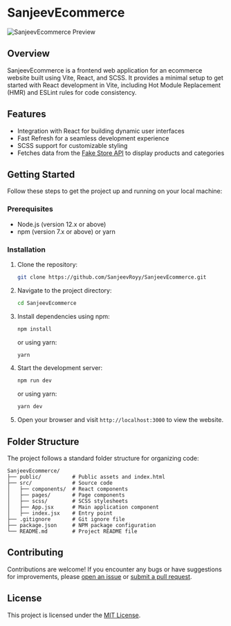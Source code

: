 # SanjeevEcommerce

![SanjeevEcommerce Preview](./preview.png)

## Overview

SanjeevEcommerce is a frontend web application for an ecommerce website built using Vite, React, and SCSS. It provides a minimal setup to get started with React development in Vite, including Hot Module Replacement (HMR) and ESLint rules for code consistency.

## Features

- Integration with React for building dynamic user interfaces
- Fast Refresh for a seamless development experience
- SCSS support for customizable styling
- Fetches data from the [Fake Store API](https://fakestoreapi.com/) to display products and categories

## Getting Started

Follow these steps to get the project up and running on your local machine:

### Prerequisites

- Node.js (version 12.x or above)
- npm (version 7.x or above) or yarn

### Installation

1. Clone the repository:

    ```bash
    git clone https://github.com/SanjeevRoyy/SanjeevEcommerce.git
    ```

2. Navigate to the project directory:

    ```bash
    cd SanjeevEcommerce
    ```

3. Install dependencies using npm:

    ```bash
    npm install
    ```

    or using yarn:

    ```bash
    yarn
    ```

4. Start the development server:

    ```bash
    npm run dev
    ```

    or using yarn:

    ```bash
    yarn dev
    ```

5. Open your browser and visit `http://localhost:3000` to view the website.

## Folder Structure

The project follows a standard folder structure for organizing code:

```
SanjeevEcommerce/
├── public/          # Public assets and index.html
├── src/             # Source code
│   ├── components/  # React components
│   ├── pages/       # Page components
│   ├── scss/        # SCSS stylesheets
│   ├── App.jsx      # Main application component
│   ├── index.jsx    # Entry point
├── .gitignore       # Git ignore file
├── package.json     # NPM package configuration
└── README.md        # Project README file
```

## Contributing

Contributions are welcome! If you encounter any bugs or have suggestions for improvements, please [open an issue](https://github.com/SanjeevRoyy/SanjeevEcommerce/issues) or [submit a pull request](https://github.com/SanjeevRoyy/SanjeevEcommerce/pulls).

## License

This project is licensed under the [MIT License](LICENSE).
